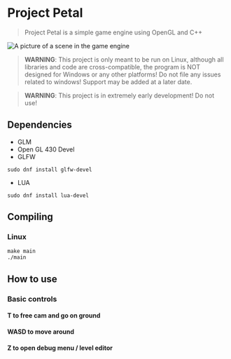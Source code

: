 # Project Petal

> Project Petal is a simple game engine using OpenGL and C++

<picture>
    <img src="https://github.com/VeryCoolMike/renderer/tree/main/resources/other/sponza2.png" alt="A picture of a scene in the game engine">
</picture>

> **WARNING**: This project is only meant to be run on Linux, although all libraries and code are cross-compatible, the program is NOT designed for Windows or any other platforms! Do not file any issues related to windows! Support may be added at a later date.

> **WARNING**: This project is in extremely early development! Do not use!

## Dependencies
 - GLM
 - Open GL 430 Devel
 - GLFW
 ```
 sudo dnf install glfw-devel
 ```
 - LUA
 ```
 sudo dnf install lua-devel
 ```

## Compiling

### Linux
```
make main
./main
```

## How to use

### Basic controls

#### T to free cam and go on ground
#### WASD to move around
#### Z to open debug menu / level editor
